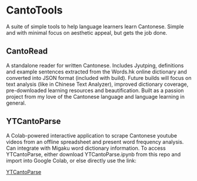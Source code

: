 # CantoTools
A suite of simple tools to help language learners learn Cantonese. Simple and with minimal focus on aesthetic appeal, but gets the job done.

## CantoRead ##

A standalone reader for written Cantonese. Includes Jyutping, definitions and example sentences extracted from the Words.hk online dictionary and converted into JSON format (included with build). Future builds will focus on text analysis (like in Chinese Text Analyzer), improved dictionary coverage, pre-downloaded learning resources and beautification. Built as a passion project from my love of the Cantonese language and language learning in general.

## YTCantoParse ##

A Colab-powered interactive application to scrape Cantonese youtube videos from an offline spreadsheet and present word frequency analysis. Can integrate with Migaku word dictionary information. To access YTCantoParse, either download YTCantoParse.ipynb from this repo and import into Google Colab, or else directly use the link:

[YTCantoParse](https://colab.research.google.com/drive/1nFfSeoiwsDcdBGTmrR6Tsz1828xjAXO7?usp=sharing)
